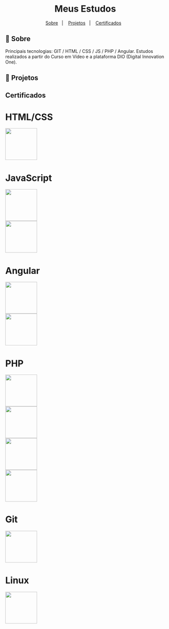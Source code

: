 
<h1 align="center">Meus Estudos</h1>


<p align="center">
  <a href="#-sobre">Sobre</a>&nbsp;&nbsp;&nbsp;|&nbsp;&nbsp;&nbsp;
  <a href="#-projetos">Projetos</a>&nbsp;&nbsp;&nbsp;|&nbsp;&nbsp;&nbsp;
  <a href="#certificados">Certificados</a>&nbsp;&nbsp;&nbsp;  
</p>


## 📖 Sobre

Principais tecnologias: GIT / HTML / CSS / JS / PHP / Angular.
Estudos realizados a partir do Curso em Vídeo e a plataforma DIO (Digital Innovation One).

## 🚀 Projetos




## Certificados

# HTML/CSS 

<div>
    <img height="100" src="" style="max-width:30%;"/>
</div>


# JavaScript 

<div>
    <img height="100" src="" style="max-width:30%;"/>
</div> 
<div>
    <img height="100" src="" style="max-width:30%;"/>
</div>



# Angular 

<div>
    <img height="100" src="" style="max-width:30%;"/>
</div> 
<div>
    <img height="100" src="" style="max-width:30%;"/>
</div>



# PHP 

<div>
    <img height="100" src="" style="max-width:30%;"/>
</div> 
<div>
    <img height="100" src="" style="max-width:30%;"/>
</div> 
<div>
    <img height="100" src="" style="max-width:30%;"/>
</div> 
<div>
    <img height="100" src="" style="max-width:30%;"/>
</div>



# Git 

<div>
    <img height="100" src="" style="max-width:30%;"/>
</div>



# Linux 

<div>
    <img height="100" src="" style="max-width:30%;"/>
</div>


